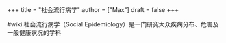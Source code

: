 +++
title = "社会流行病学"
author = ["Max"]
draft = false
+++

\#wiki
社会流行病学（Social Epidemiology）是一门研究大众疾病分布、危害及一般健康状况的学科
